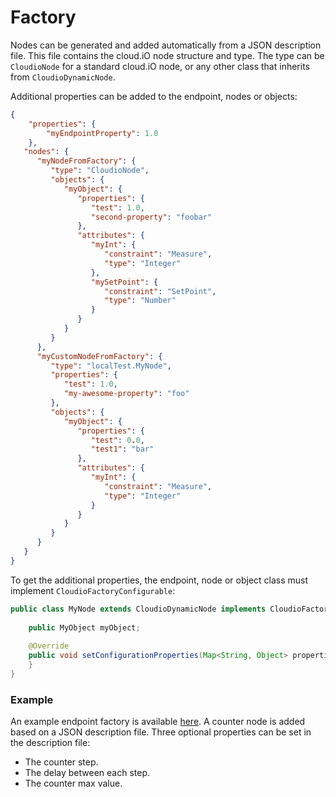 # Factory

Nodes can be generated and added automatically from a JSON description file. This file contains the cloud.iO node structure and type. The type can be `CloudioNode` for a standard cloud.iO node, or any other class that inherits from `CloudioDynamicNode`.

Additional properties can be added to the endpoint, nodes or objects:

```json
{  
	"properties": {  
		"myEndpointProperty": 1.0
    }, 
   "nodes": {  
      "myNodeFromFactory": {  
         "type": "CloudioNode",  
         "objects": {  
            "myObject": {  
               "properties": {  
                  "test": 1.0,  
                  "second-property": "foobar"  
               },  
               "attributes": {  
                  "myInt": {  
                     "constraint": "Measure",  
                     "type": "Integer"  
                  },  
                  "mySetPoint": {  
                     "constraint": "SetPoint",  
                     "type": "Number"  
                  }  
               }  
            }  
         }  
      },  
      "myCustomNodeFromFactory": {  
         "type": "localTest.MyNode",  
         "properties": {  
            "test": 1.0,  
            "my-awesome-property": "foo"  
         },  
         "objects": {  
            "myObject": {  
               "properties": {  
                  "test": 0.0,  
                  "test1": "bar"  
               },  
               "attributes": {  
                  "myInt": {  
                     "constraint": "Measure",  
                     "type": "Integer"  
                  }  
               }  
            }  
         }  
      }  
   }  
}
```

To get the additional properties, the endpoint, node or object class must implement `CloudioFactoryConfigurable`:
```java
public class MyNode extends CloudioDynamicNode implements CloudioFactoryConfigurable {  
  
    public MyObject myObject;  
  
    @Override  
    public void setConfigurationProperties(Map<String, Object> properties) {  
    }  
}
```

### Example

An example endpoint factory is available [here](https://github.com/cloudio-project/cloudio-endpoint-factory-example). A counter node is added based on a JSON description file. Three optional properties can be set in the description file:

- The counter step.
- The delay between each step.
- The counter max value.
